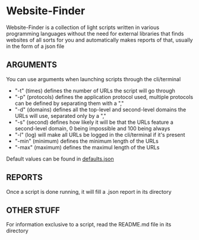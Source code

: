 # Website-Finder

Website-Finder is a collection of light scripts written in various programming languages without the need for external libraries that finds websites of all sorts for you and automatically makes reports of that, usually in the form of a json file

## ARGUMENTS

You can use arguments when launching scripts through the cli/terminal

- "-t" (times) defines the number of URLs the script will go through
- "-p" (protocols) defines the application protocol used, multiple protocols can be defined by separating them with a ","
- "-d" (domains) defines all the top-level and second-level domains the URLs will use, separated only by a ","
- "-s" (second) defines how likely it will be that the URLs feature a second-level domain, 0 being impossible and 100 being always
- "-l" (log) will make all URLs be logged in the cli/terminal if it's present
- "-min" (minimum) defines the minimum length of the URLs
- "-max" (maximum) defines the maximul length of the URLs

Default values can be found in [defaults.json](./defaults.json)

## REPORTS

Once a script is done running, it will fill a .json report in its directory

## OTHER STUFF

For information exclusive to a script, read the README.md file in its directory
